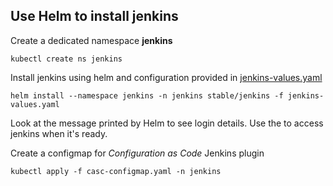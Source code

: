 ## Use Helm to install jenkins

Create a dedicated namespace **jenkins**

```
kubectl create ns jenkins
```
Install jenkins using helm and configuration provided in
[jenkins-values.yaml](jenkins-values.yaml)

```
helm install --namespace jenkins -n jenkins stable/jenkins -f jenkins-values.yaml
```

Look at the message printed by Helm to see login details. Use the to access
jenkins when it's ready.

Create a configmap for *Configuration as Code* Jenkins plugin

```
kubectl apply -f casc-configmap.yaml -n jenkins
```
